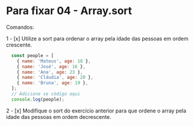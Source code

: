 # Para fixar 04 - Array.sort

Comandos:

  1 - [x]  Utilize a sort para ordenar o array pela idade das pessoas em ordem crescente.
  ```js
    const people = [
      { name: 'Mateus', age: 18 },
      { name: 'José', age: 16 },
      { name: 'Ana', age: 23 },
      { name: 'Cláudia', age: 20 },
      { name: 'Bruna', age: 19 },
    ];
    // Adicione se código aqui
    console.log(people);
  ```

  2 - [x] Modifique o sort do exercício anterior para que ordene o array pela idade das pessoas em ordem decrescente.
  
